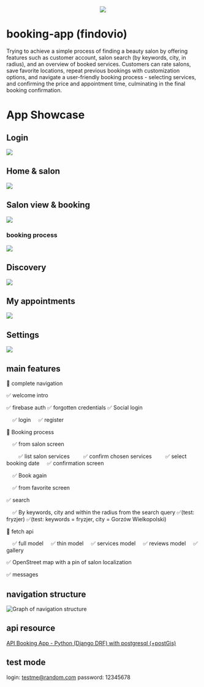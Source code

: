 <div align="center">
<img src="/gh_center_logo.png" >
</div>


# booking-app (findovio)

Trying to achieve a simple process of finding a beauty salon by offering features such as customer account, salon search (by keywords, city, in radius), and an overview of booked services. Customers can rate salons, save favorite locations, repeat previous bookings with customization options, and navigate a user-friendly booking process - selecting services, and confirming the price and appointment time, culminating in the final booking confirmation.

# App Showcase

## Login
<img src="appshowcase/intrologin.png" >


## Home & salon
<img src="appshowcase/mainmenu.png" >


## Salon view & booking
<img src="appshowcase/salonview.png" >

### booking process
<img src="appshowcase/booking.png" >


## Discovery
<img src="appshowcase/discovery.png" >


## My appointments
<img src="appshowcase/myappointments.png" >


## Settings
<img src="appshowcase/settings.png" >


## main features

🚧 complete navigation

✅ welcome intro

✅ firebase auth
  ✅ forgotten credentials
  ✅ Social login

&nbsp;&nbsp;&nbsp;&nbsp;✅ login &nbsp;&nbsp;&nbsp;&nbsp;✅ register

🚧 Booking process

&nbsp;&nbsp;&nbsp;&nbsp;✅ from salon screen

&nbsp;&nbsp;&nbsp;&nbsp;&nbsp;&nbsp;&nbsp;&nbsp;✅ list salon services
&nbsp;&nbsp;&nbsp;&nbsp;&nbsp;&nbsp;&nbsp;&nbsp;✅ confirm chosen services
&nbsp;&nbsp;&nbsp;&nbsp;&nbsp;&nbsp;&nbsp;&nbsp;✅ select booking date
&nbsp;&nbsp;&nbsp;&nbsp;✅ confirmation screen

&nbsp;&nbsp;&nbsp;&nbsp;✅ Book again

&nbsp;&nbsp;&nbsp;&nbsp;✅ from favorite screen

✅ search

&nbsp;&nbsp;&nbsp;&nbsp;✅ By keywords, city and within the radius from the search query
✅(test: fryzjer)
✅(test: keywords = fryzjer, city = Gorzów Wielkopolski)

🚧 fetch api

&nbsp;&nbsp;&nbsp;&nbsp;✅ full model &nbsp;&nbsp;&nbsp;&nbsp;✅ thin model 
&nbsp;&nbsp;&nbsp;&nbsp;✅ services model
&nbsp;&nbsp;&nbsp;&nbsp;✅ reviews model &nbsp;&nbsp;&nbsp;&nbsp;✅ gallery

✅ OpenStreet map with a pin of salon localization

✅ messages

## navigation structure

![Graph of navigation structure](https://github.com/wardachD/Booking-app/blob/main/readme/app-nav-graph.png)


## api resource 
[API Booking App - Python (Django DRF) with postgresql (+postGis) ](https://github.com/wardachD/API_Booking_app)


## test mode
login: testme@random.com
password: 12345678
